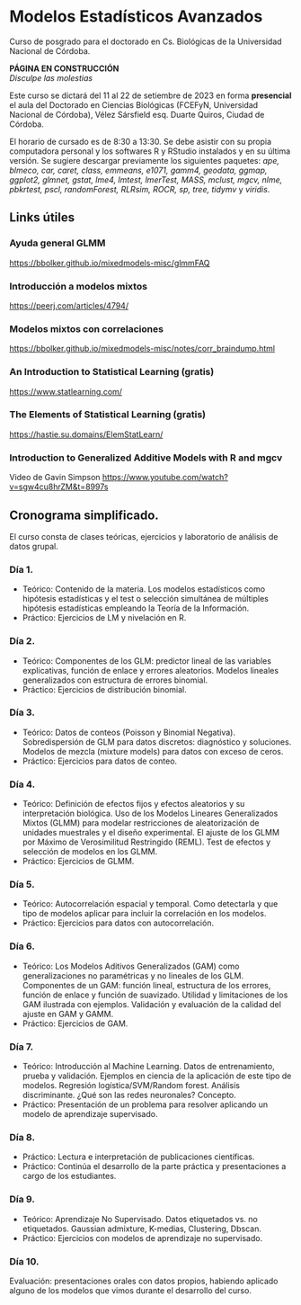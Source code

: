 # Modelos Estadísticos Avanzados
Curso de posgrado para el doctorado en Cs. Biológicas de la Universidad Nacional de Córdoba.   

**PÁGINA EN CONSTRUCCIÓN**   
*Disculpe las molestias*   

Este curso se dictará del 11 al 22 de setiembre de 2023 en forma **presencial** el aula del Doctorado en Ciencias Biológicas (FCEFyN, Universidad Nacional de Córdoba), Vélez Sársfield esq. Duarte Quiros, Ciudad de Córdoba.    

El horario de cursado es de 8:30 a 13:30. Se debe asistir con su propia computadora personal y los softwares R y RStudio instalados y en su última versión. Se sugiere descargar previamente los siguientes paquetes: *ape, blmeco, car, caret, class, emmeans, e1071, gamm4, geodata, ggmap, ggplot2, glmnet, gstat, lme4, lmtest, lmerTest, MASS, mclust, mgcv, nlme, pbkrtest, pscl, randomForest, RLRsim, ROCR, sp, tree, tidymv* y *viridis*.   

## Links útiles
### Ayuda general GLMM
https://bbolker.github.io/mixedmodels-misc/glmmFAQ 
### Introducción a modelos mixtos
https://peerj.com/articles/4794/
### Modelos mixtos con correlaciones
https://bbolker.github.io/mixedmodels-misc/notes/corr_braindump.html   
### An Introduction to Statistical Learning (gratis)
https://www.statlearning.com/
### The Elements of Statistical Learning (gratis)
https://hastie.su.domains/ElemStatLearn/   
### Introduction to Generalized Additive Models with R and mgcv
Video de Gavin Simpson
https://www.youtube.com/watch?v=sgw4cu8hrZM&t=8997s


## Cronograma simplificado.   

El curso consta de clases teóricas, ejercicios y laboratorio de análisis de datos grupal.   

### Día 1.   
* Teórico: Contenido de la materia. Los modelos estadísticos como hipótesis estadísticas y el test o selección simultánea de múltiples hipótesis estadísticas empleando la Teoría de la Información.     
* Práctico: Ejercicios de LM y nivelación en R.   

### Día 2.   
* Teórico: Componentes de los GLM: predictor lineal de las variables explicativas, función de enlace y errores aleatorios. Modelos lineales generalizados con estructura de errores binomial.   
* Práctico: Ejercicios de distribución binomial.    

### Día 3.   
* Teórico: Datos de conteos (Poisson y Binomial Negativa). Sobredispersión de GLM para datos discretos: diagnóstico y soluciones. Modelos de mezcla (mixture models) para datos con exceso de ceros.     
* Práctico: Ejercicios para datos de conteo.    

### Día 4.
* Teórico: Definición de efectos fijos y efectos aleatorios y su interpretación biológica. Uso de los Modelos Lineares Generalizados Mixtos (GLMM) para modelar restricciones de aleatorización de unidades muestrales y el diseño experimental. El ajuste de los GLMM por Máximo de Verosimilitud Restringido (REML). Test de efectos y selección de modelos en los GLMM.   
* Práctico: Ejercicios de GLMM.   

### Día 5.
* Teórico: Autocorrelación espacial y temporal. Como detectarla y que tipo de modelos aplicar para incluir la correlación en los modelos.  
* Práctico: Ejercicios para datos con autocorrelación.   

### Día 6.
* Teórico: Los Modelos Aditivos Generalizados (GAM) como generalizaciones no paramétricas y no lineales de los GLM. Componentes de un GAM: función lineal, estructura de los errores, función de enlace y función de suavizado. Utilidad y limitaciones de los GAM ilustrada con ejemplos. Validación y evaluación de la calidad del ajuste en GAM y GAMM.   
* Práctico: Ejercicios de GAM.   

### Día 7.   
* Teórico: Introducción al Machine Learning. Datos de entrenamiento, prueba y validación. Ejemplos en ciencia de la aplicación de este tipo de modelos. Regresión logística/SVM/Random forest. Análisis discriminante. ¿Qué son las redes neuronales? Concepto.   
* Práctico: Presentación de un problema para resolver aplicando un modelo de aprendizaje supervisado.  

### Día 8.   
* Práctico: Lectura e interpretación de publicaciones científicas.   
* Práctico: Continúa el desarrollo de la parte práctica y presentaciones a cargo de los estudiantes.  

### Día 9.  
* Teórico: Aprendizaje No Supervisado. Datos etiquetados vs. no etiquetados. Gaussian admixture, K-medias, Clustering, Dbscan.   
* Práctico: Ejercicios con modelos de aprendizaje no supervisado.  

### Día 10.  
Evaluación: presentaciones orales con datos propios, habiendo aplicado alguno de los modelos que vimos durante el desarrollo del curso.   
